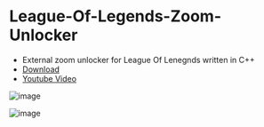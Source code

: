 # League-Of-Legends-Zoom-Unlocker

- External zoom unlocker for League Of Lenegnds written in C++
- [Download](https://github.com/Vili1/League-Of-Legends-Zoom-Unlocker/releases/)
- [Youtube Video](https://youtu.be/-GgtgMTTKbo)

![image](https://user-images.githubusercontent.com/42891941/122651021-cf3d2300-d13e-11eb-9ef8-ed8658ba057d.png)

![image](https://user-images.githubusercontent.com/42891941/122651027-d6fcc780-d13e-11eb-8964-9e0b09717c23.png)

